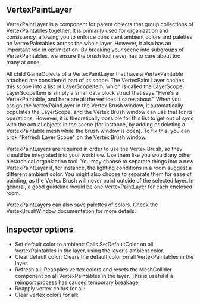 ## VertexPaintLayer
VertexPaintLayer is a component for parent objects that group collections of VertexPaintables together. It is primarily used for organization and consistency, allowing you to enforce consistent ambient colors and palettes on VertexPaintables across the whole layer. However, it also has an important role in optimization. By breaking your scene into subgroups of VertexPaintables, we ensure the brush tool never has to care about too many at once.

All child GameObjects of a VertexPaintLayer that have a VertexPaintable attached are considered part of its scope. The VertexPaint Layer caches this scope into a list of LayerScopeItem, which is called the LayerScope. LayerScopeItem is simply a small data block struct that says "Here's a VertexPaintable, and here are all the vertices it cares about." When you assign the VertexPaintLayer in the Vertex Brush window, it automatically populates the LayerScope, and the Vertex Brush window can use that for its operations. However, it is theoretically possible for this list to get out of sync with the actual objects in the scene (for instance, by adding or deleting a VertexPaintable mesh while the brush window is open). To fix this, you can click "Refresh Layer Scope" on the Vertex Brush window.

VertexPaintLayers are required in order to use the Vertex Brush, so they should be integrated into your workflow. Use them like you would any other hierarchical organization tool. You may choose to separate things into a new VertexPaintLayer if, for instance, the lighting conditions in a room suggest a different ambient color. You might also choose to separate them for ease of painting, as the Vertex Brush will never paint outside of the selected layer. In general, a good guideline would be one VertexPaintLayer for each enclosed room.

VertexPaintLayers can also save palettes of colors. Check the VertexBrushWindow documentation for more details.

## Inspector options
- Set default color to ambient: Calls SetDefaultColor on all VertexPaintables in the layer, using the layer's ambient color.
- Clear default color: Clears the default color on all VertexPaintables in the layer.
- Refresh all: Reapplies vertex colors and resets the MeshCollider component on all VertexPaintables in the layer. This is useful if a reimport process has caused temporary breakage.
- Reapply vertex colors for all:
- Clear vertex colors for all:
